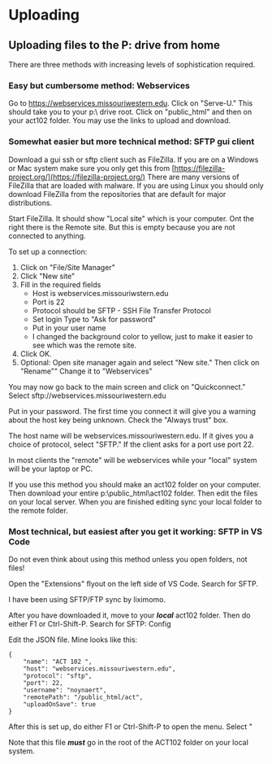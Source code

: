 # Uploading

## Uploading files to the P: drive from home

There are three methods with increasing levels of sophistication required.

### Easy but cumbersome method: Webservices

Go to https://webservices.missouriwestern.edu.  Click on "Serve-U."  This should take you to your p:\ drive root.  Click on "public_html" and then on your act102 folder.  You may use the links to upload and download.

### Somewhat easier but more technical method: SFTP gui client

Download a gui ssh or sftp client such as FileZilla.  If you are on a Windows or Mac system make sure you only get this from [https://filezilla-project.org/](https://filezilla-project.org/)  There are many versions of FileZilla that are loaded with malware.  If you are using Linux you should only download FileZilla from the repositories that are default for major distributions.

Start FileZilla.  It should show "Local site" which is your computer.  Ont the right there is the Remote site.  But this is empty because you are not connected to anything.

To set up a connection:

1. Click on "File/Site Manager"
2. Click "New site"
3. Fill in the required fields
   * Host is webservices.missouriwstern.edu
   * Port is 22
   * Protocol should be SFTP - SSH File Transfer Protocol
   * Set login Type to "Ask for password"
   * Put in your user name
   * I changed the background color to yellow, just to make it easier to see which was the remote site.  
4. Click OK.
5. Optional: Open site manager again and select "New site." Then click on "Rename""  Change it to "Webservices"

You may now go back to the main screen and click on "Quickconnect."  Select sftp://webservices.missouriwestern.edu

Put in your password.  The first time you connect it will give you a warning about the host key being unknown.  Check the "Always trust" box.

The host name will be webservices.missouriwestern.edu.  If it gives you a choice of protocol, select "SFTP."  If the client asks for a port use port 22.

In most clients the "remote" will be webservices while your "local" system will be your laptop or PC.

If you use this method you should make an act102 folder on your computer.  Then download your entire p:\public_html\act102 folder.  Then edit the files on your local server.  When you are finished editing sync your local folder to the remote folder.

### Most technical, but easiest after you get it working: SFTP in VS Code

Do not even think about using this method unless you open folders, not files!

Open the "Extensions" flyout on the left side of VS Code.  Search for SFTP.

I have been using SFTP/FTP sync by liximomo.

After you have downloaded it, move to your ***local*** act102 folder.  Then do either F1 or Ctrl-Shift-P.  Search for SFTP: Config

Edit the JSON file.  Mine looks like this: 

```text
{
    "name": "ACT 102 ",
    "host": "webservices.missouriwestern.edu",
    "protocol": "sftp",
    "port": 22,
    "username": "noynaert",
    "remotePath": "/public_html/act",
    "uploadOnSave": true
}
```

After this is set up, do either F1 or Ctrl-Shift-P to open the menu.  Select "

Note that this file ***must*** go in the root of the ACT102 folder on your local system.